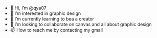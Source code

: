 - 👋 Hi, I’m @qya07
- 👀 I’m interested in graphic design
- 🌱 I’m currently learning to bea a creator
- 💞️ I’m looking to collaborate on canvas and all about graphic design
- 📫 How to reach me by contacting my gmail
